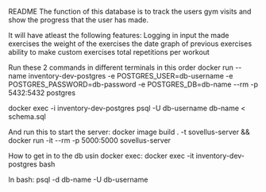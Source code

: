 README
The function of this database is to track the users gym visits and show the progress that the user has made.

It will have atleast the following features:
  Logging in
  input the made exercises
  the weight of the exercises
  the date
  graph of previous exercises
  ability to make custom exercises
  total repetitions per workout
  
Run these 2 commands in different terminals in this order
docker run --name inventory-dev-postgres -e POSTGRES_USER=db-username -e POSTGRES_PASSWORD=db-password -e POSTGRES_DB=db-name --rm -p 5432:5432 postgres

docker exec -i inventory-dev-postgres psql -U db-username db-name < schema.sql

And run this to start the server:
docker image build . -t sovellus-server && docker run -it --rm -p 5000:5000 sovellus-server

How to get in to the db usin docker exec:
docker exec -it inventory-dev-postgres bash

In bash:
psql -d db-name -U db-username